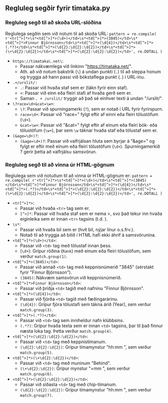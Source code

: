 ## Regluleg segðir fyrir timataka.py

### Regluleg segð til að skoða URL-slóðina
Reglulega segðin sem við notum til að skoða URL: `pattern = re.compile(
    r'<tr[^>]*>\s*<td[^>]*>(\d+)</td>\s*<td[^>]*>(3845)</td>\s*<td[^>]*>Finnur Björnsson</td>\s*<td[^>]*>(\d{4})</td>\s*<td[^>]*>(.*?)</td>\s*<td[^>]*>(\d{2}:\d{2}:\d{2})</td>\s*<td[^>]*>(\+\d{2}:\d{2})</td>\s*<td[^>]*>(\d{2}:\d{2}:\d{2})</td>',
    re.DOTALL
)`
* `https://timataka\.net\`:
    * Passar nákvæmlega við linkinn "https://timataka.net/".
    * Ath. að við notum bakstrik (`\`) á undan punkti (`.`) til að sleppa honum og tryggja að hann passi við bókstaflega punkt (`.`) í URL-inu.
* `.+/urslit/:`
    * `.`: Passar við hvaða staf sem er (tákn fyrir einn staf).
    * `+`: Passar við einn eða fleiri stafi af hvaða gerð sem er.
    * Saman `. + /urslit/` tryggir að það sé einhver texti á undan "/urslit/".
* `\?race=\d+&cat=\w+`:
    * `\?`: Passar við spurningamerki (`?`), sem er notað í URL fyrir fyrirspurn.
    * `race=\d+`: Passar við "race=" fylgt eftir af einni eða fleiri tölustöfum (`\d+`).
    * `&cat=\w+`: Passar við "&cat=" fylgt eftir af einum eða fleiri bók- eða tölustöfum (`\w+`), þar sem `\w` táknar hvaða staf eða tölustaf sem er.
* `(&age=\d+)?`:
    * `(&age=\d+)?`: Passar við valfrjálsan hluta sem byrjar á "&age=" og fylgt er eftir með einum eða fleiri tölustöfum (`\d+`). Spurningamerkið ? gerir þetta að valfrjálsu samsvörun.

### Regluleg segð til að vinna úr HTML-gögnum
Reglulega sem við notuðum til að vinna úr HTML-gögnum er: `pattern = re.compile(
    r'<tr[^>]*>\s*<td[^>]*>(\d+)</td>\s*<td[^>]*>(3845)</td>\s*<td[^>]*>Finnur Björnsson</td>\s*<td[^>]*>(\d{4})</td>\s*<td[^>]*>(.*?)</td>\s*<td[^>]*>(\d{2}:\d{2}:\d{2})</td>\s*<td[^>]*>(\+\d{2}:\d{2})</td>\s*<td[^>]*>(\d{2}:\d{2}:\d{2})</td>',
    re.DOTALL
)
`
* `<tr[^>]*>`:
    * Passar við hvaða `<tr>` tag sem er.
    * `[^>]*`: Passar við hvaða staf sem er nema >, svo það tekur inn hvaða eiginleika sem er innan `<tr>` tagsins (t.d. <tr class="row">).
* `\s*`:
    * Passar við hvaða bil sem er (hvít bil, nýjar línur o.s.frv.).
    * Notað til að tryggja að bilið í HTML hafi ekki áhrif á samsvörunina.
* `<td[^>]*>(\d+)</td>`:
    * Passar við `<td>` tag með tölustaf innan þess.
    * (`\d+`): Grípur röðina (`Rank`) með einum eða fleiri tölustöfum, sem verður `match.group(1)`.
* `<td[^>]*>(3845)</td>`:
    * Passar við annað `<td>` tag með keppnisnúmerið "3845" (sérstakt fyrir "Finnur Björnsson").
    * `(3845)`: Nákvæm samsvörun við keppnisnúmerið.
* `<td[^>]*>Finnur Björnsson</td>`:
    * Passar við þriðja `<td>` tagið með nafninu "Finnur Björnsson".
* `<td[^>]*>(\d{4})</td>`:
    * Passar við fjórða `<td>` tagið með fæðingarárinu.
    * `(\d{4})`: Grípur fjóra tölustafi sem tákna árið (Year), sem verður `match.group(3)`.
* `<td[^>]*>(.*?)</td>`:
    * Passar við `<td>` tag sem inniheldur nafn klúbbsins.
    * `(.*?)`: Grípur hvaða texta sem er innan `<td>` tagsins, þar til það finnur næsta loka tag. Þetta verður `match.group(4)`.
* `<td[^>]*>(\d{2}:\d{2}:\d{2})</td>`:
    * Passar við `<td>` tag með keppnistímanum.
    * `(\d{2}:\d{2}:\d{2})`: Grípur tímamynstur "hh:mm
", sem verður `match.group(5)`.
* `<td[^>]*>(\+\d{2}:\d{2})</td>`:
    * Passar við `<td>` tag með muninum "Behind".
    * `(\+\d{2}:\d{2})`: Grípur mynstur "+mm
", sem verður `match.group(6)`.
* `<td[^>]*>(\d{2}:\d{2}:\d{2})</td>`:
    * Passar við síðasta `<td>` tag með chip-tímanum.
    * `(\d{2}:\d{2}:\d{2})`: Grípur tímamynstur "hh:mm
", sem verður `match.group(7)`.
